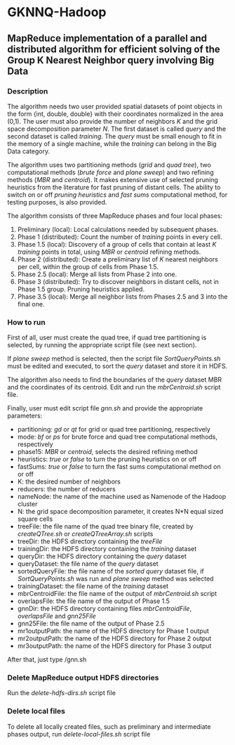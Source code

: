 # GKNNQ-Hadoop

## MapReduce implementation of a parallel and distributed algorithm for efficient solving of the Group K Nearest Neighbor query involving Big Data

### Description
The algorithm needs two user provided spatial datasets of point objects in the form {int, double, double} with their coordinates normalized in the area (0,1).
The user must also provide the number of neighbors *K* and the grid space decomposition parameter *N*.
The first dataset is called *query* and the second dataset is called *training*. The *query* must be small enough to fit in the memory of a single machine, while the *training* can belong in the Big Data category.

The algorithm uses two partitioning methods (*grid* and *quad tree*), two computational methods (*brute force* and *plane sweep*) and two refining methods (*MBR* and *centroid*). It makes extensive use of selected pruning heuristics from the literature for fast pruning of distant cells.
The ability to switch on or off *pruning heuristics* and *fast sums* computational method, for testing purposes, is also provided.

The algorithm consists of three MapReduce phases and four local phases:
1. Preliminary (local): Local calculations needed by subsequent phases.
2. Phase 1 (distributed): Count the number of *training* points in every cell.
3. Phase 1.5 (local): Discovery of a group of cells that contain at least *K* *training* points in total, using *MBR* or *centroid* refining methods.
4. Phase 2 (distributed): Create a preliminary list of *K* nearest neighbors per cell, within the group of cells from Phase 1.5.
5. Phase 2.5 (local): Merge all lists from Phase 2 into one.
6. Phase 3 (distributed): Try to discover neighbors in distant cells, not in Phase 1.5 group. Pruning heuristics applied.
7. Phase 3.5 (local): Merge all neighbor lists from Phases 2.5 and 3 into the final one.

### How to run
First of all, user must create the quad tree, if quad tree partitioning is selected, by running the appropriate script file (see next section).

If *plane sweep* method is selected, then the script file *SortQueryPoints.sh* must be edited and executed, to sort the *query* dataset and store it in HDFS.

The algorithm also needs to find the boundaries of the *query* dataset MBR and the coordinates of its centroid. Edit and run the *mbrCentroid.sh* script file.

Finally, user must edit script file *gnn.sh* and provide the appropriate parameters:
- partitioning: *gd* or *qt* for grid or quad tree partitioning, respectively
- mode: *bf* or *ps* for brute force and quad tree computational methods, respectively
- phase15: *MBR* or *centroid*, selects the desired refining method
- heuristics: *true* or *false* to turn the pruning heuristics on or off
- fastSums: *true* or *false* to turn the fast sums computational method on or off
- K: the desired number of neighbors
- reducers: the number of reducers
- nameNode: the name of the machine used as Namenode of the Hadoop cluster
- N: the grid space decomposition parameter, it creates N\*N equal sized square cells
- treeFile: the file name of the quad tree binary file, created by *createQTree.sh* or *createQTreeArray.sh* scripts
- treeDir: the HDFS directory containing the *treeFile*
- trainingDir: the HDFS directory containing the *training* dataset
- queryDir: the HDFS directory containing the *query* dataset
- queryDataset: the file name of the *query* dataset
- sortedQueryFile: the file name of the *sorted query* dataset file, if *SortQueryPoints.sh* was run and *plane sweep* method was selected
- trainingDataset: the file name of the *training* dataset
- mbrCentroidFile: the file name of the output of *mbrCentroid.sh* script
- overlapsFile: the file name of the output of Phase 1.5
- gnnDir: the HDFS directory containing files *mbrCentroidFile*, *overlapsFile* and *gnn25File*
- gnn25File: the file name of the output of Phase 2.5
- mr1outputPath: the name of the HDFS directory for Phase 1 output
- mr2outputPath: the name of the HDFS directory for Phase 2 output
- mr3outputPath: the name of the HDFS directory for Phase 3 output

After that, just type /gnn.sh

### Delete MapReduce output HDFS directories
Run the *delete-hdfs-dirs.sh* script file

### Delete local files
To delete all locally created files, such as preliminary and intermediate phases output, run *delete-local-files.sh* script file
